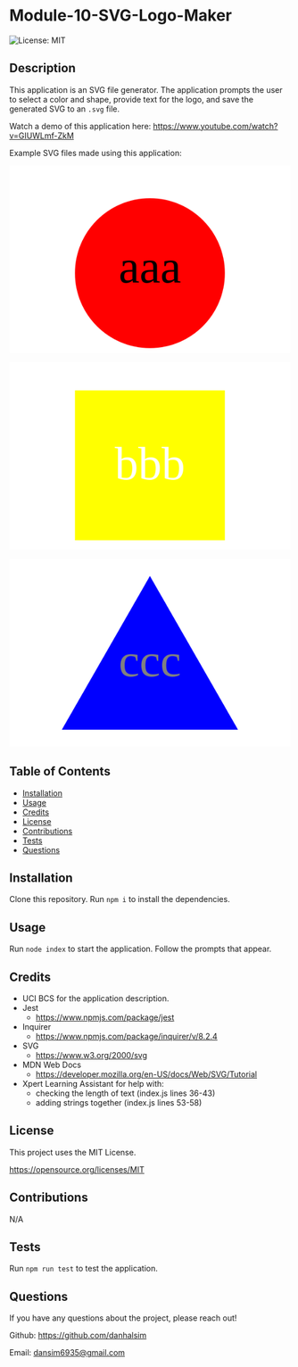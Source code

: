 # Module-10-SVG-Logo-Maker

![License: MIT](https://img.shields.io/badge/License-MIT-yellow.svg)

## Description

This application is an SVG file generator. The application prompts the user to select a color and shape, provide text for the logo, and save the generated SVG to an `.svg` file.

Watch a demo of this application here: https://www.youtube.com/watch?v=GIUWLmf-ZkM

Example SVG files made using this application:

![Circle](./examples/sample1.svg)

![Square](./examples/sample2.svg)

![Triangle](./examples/sample3.svg)

## Table of Contents

- [Installation](#installation)
- [Usage](#usage)
- [Credits](#credits)
- [License](#license)
- [Contributions](#contributions)
- [Tests](#Tests)
- [Questions](#Questions)

## Installation

Clone this repository. Run `npm i` to install the dependencies.

## Usage

Run `node index` to start the application. Follow the prompts that appear.

## Credits

- UCI BCS for the application description.
- Jest
    - https://www.npmjs.com/package/jest
- Inquirer
    - https://www.npmjs.com/package/inquirer/v/8.2.4
- SVG
    - https://www.w3.org/2000/svg
- MDN Web Docs
    - https://developer.mozilla.org/en-US/docs/Web/SVG/Tutorial
- Xpert Learning Assistant for help with:
    - checking the length of text (index.js lines 36-43)
    - adding strings together (index.js lines 53-58)

## License

This project uses the MIT License.

https://opensource.org/licenses/MIT 

## Contributions

N/A

## Tests

Run `npm run test` to test the application.

## Questions

If you have any questions about the project, please reach out!

Github: https://github.com/danhalsim

Email: dansim6935@gmail.com